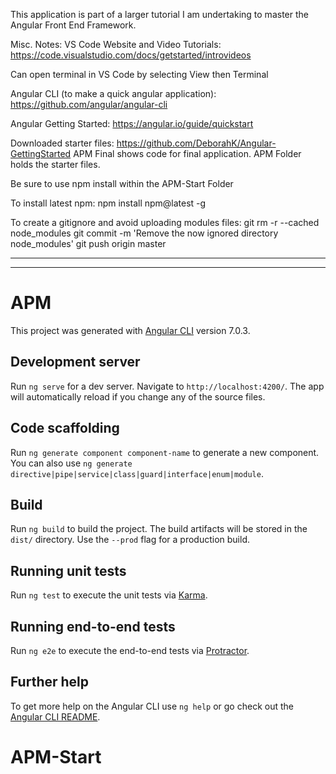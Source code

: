 This application is part of a larger tutorial I am undertaking to master the Angular Front End Framework.

Misc.  Notes:
VS Code Website and Video Tutorials:
https://code.visualstudio.com/docs/getstarted/introvideos

Can open terminal in VS Code by selecting View then Terminal

Angular CLI (to make a quick angular application):
https://github.com/angular/angular-cli

Angular Getting Started:
https://angular.io/guide/quickstart

Downloaded starter files:
https://github.com/DeborahK/Angular-GettingStarted
APM Final shows code for final application.
APM Folder holds the starter files.


Be sure to use npm install within the APM-Start Folder


To install latest npm:
npm install npm@latest -g

To create a gitignore and avoid uploading modules files:
git rm -r --cached node_modules
git commit -m 'Remove the now ignored directory node_modules'
git push origin master

- - -
- - -

# APM

This project was generated with [Angular CLI](https://github.com/angular/angular-cli) version 7.0.3.

## Development server

Run `ng serve` for a dev server. Navigate to `http://localhost:4200/`. The app will automatically reload if you change any of the source files.

## Code scaffolding

Run `ng generate component component-name` to generate a new component. You can also use `ng generate directive|pipe|service|class|guard|interface|enum|module`.

## Build

Run `ng build` to build the project. The build artifacts will be stored in the `dist/` directory. Use the `--prod` flag for a production build.

## Running unit tests

Run `ng test` to execute the unit tests via [Karma](https://karma-runner.github.io).

## Running end-to-end tests

Run `ng e2e` to execute the end-to-end tests via [Protractor](http://www.protractortest.org/).

## Further help

To get more help on the Angular CLI use `ng help` or go check out the [Angular CLI README](https://github.com/angular/angular-cli/blob/master/README.md).
# APM-Start
